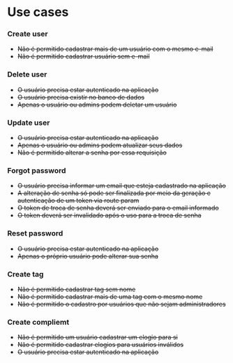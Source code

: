# Use cases

### Create user

- ~~Não é permitido cadastrar mais de um usuário com o mesmo e-mail~~
- ~~Não é permitido cadastrar usuário sem e-mail~~

### Delete user

- ~~O usuário precisa estar autenticado na aplicação~~
- ~~O usuário precisa existir no banco de dados~~
- ~~Apenas o usuário ou admins podem deletar um usuário~~

### Update user

- ~~O usuário precisa estar autenticado na aplicação~~
- ~~Apenas o usuário ou admins podem atualizar seus dados~~
- ~~Não é permitido alterar a senha por essa requisição~~

### Forgot password

- ~~O usuário precisa informar um email que esteja cadastrado na aplicação~~
- ~~A alteração de senha só pode ser finalizada por meio da geração e autenticação de um token via route param~~
- ~~O token de troca de senha deverá ser enviado para o email informado~~
- ~~O token deverá ser invalidado após o uso para a troca de senha~~

### Reset password

- ~~O usuário precisa estar autenticado na aplicação~~
- ~~Apenas o próprio usuário pode alterar sua senha~~

### Create tag

- ~~Não é permitido cadastrar tag sem nome~~
- ~~Não é permitido cadastrar mais de uma tag com o mesmo nome~~
- ~~Não é permitido o cadastro por usuários que não sejam administradores~~

### Create compliemt

- ~~Não é permitido um usuário cadastrar um elogio para si~~
- ~~Não é permitido cadastrar elogios para usuários inválidos~~
- ~~O usuário precisa estar autenticado na aplicação~~
